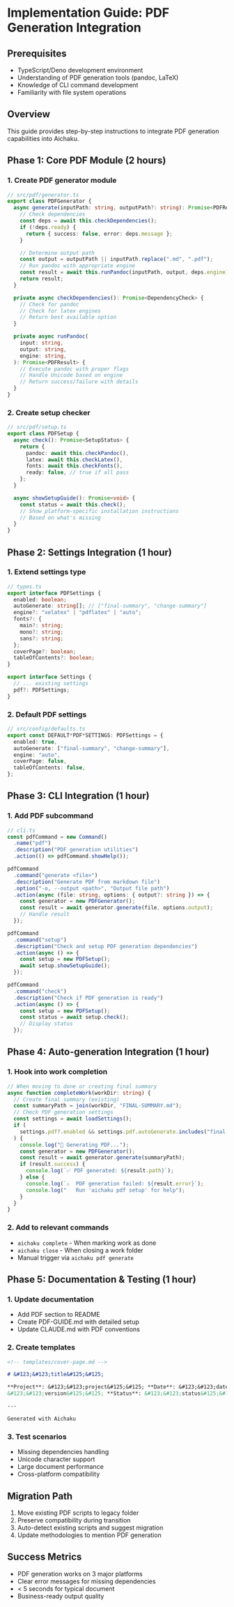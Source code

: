 # Implementation Guide: PDF Generation Integration

## Prerequisites

- TypeScript/Deno development environment
- Understanding of PDF generation tools (pandoc, LaTeX)
- Knowledge of CLI command development
- Familiarity with file system operations

## Overview

This guide provides step-by-step instructions to integrate PDF generation capabilities into Aichaku.

## Phase 1: Core PDF Module (2 hours)

### 1. Create PDF generator module

```typescript
// src/pdf/generator.ts
export class PDFGenerator {
  async generate(inputPath: string, outputPath?: string): Promise<PDFResult> {
    // Check dependencies
    const deps = await this.checkDependencies();
    if (!deps.ready) {
      return { success: false, error: deps.message };
    }

    // Determine output path
    const output = outputPath || inputPath.replace(".md", ".pdf");
    // Run pandoc with appropriate engine
    const result = await this.runPandoc(inputPath, output, deps.engine);
    return result;
  }

  private async checkDependencies(): Promise<DependencyCheck> {
    // Check for pandoc
    // Check for latex engines
    // Return best available option
  }

  private async runPandoc(
    input: string,
    output: string,
    engine: string,
  ): Promise<PDFResult> {
    // Execute pandoc with proper flags
    // Handle Unicode based on engine
    // Return success/failure with details
  }
}
```

### 2. Create setup checker

```typescript
// src/pdf/setup.ts
export class PDFSetup {
  async check(): Promise<SetupStatus> {
    return {
      pandoc: await this.checkPandoc(),
      latex: await this.checkLatex(),
      fonts: await this.checkFonts(),
      ready: false, // true if all pass
    };
  }

  async showSetupGuide(): Promise<void> {
    const status = await this.check();
    // Show platform-specific installation instructions
    // Based on what's missing
  }
}
```

## Phase 2: Settings Integration (1 hour)

### 1. Extend settings type

```typescript
// types.ts
export interface PDFSettings {
  enabled: boolean;
  autoGenerate: string[]; // ["final-summary", "change-summary"]
  engine?: "xelatex" | "pdflatex" | "auto";
  fonts?: {
    main?: string;
    mono?: string;
    sans?: string;
  };
  coverPage?: boolean;
  tableOfContents?: boolean;
}

export interface Settings {
  // ... existing settings
  pdf?: PDFSettings;
}
```

### 2. Default PDF settings

```typescript
// src/config/defaults.ts
export const DEFAULT*PDF*SETTINGS: PDFSettings = {
  enabled: true,
  autoGenerate: ["final-summary", "change-summary"],
  engine: "auto",
  coverPage: false,
  tableOfContents: false,
};
```

## Phase 3: CLI Integration (1 hour)

### 1. Add PDF subcommand

```typescript
// cli.ts
const pdfCommand = new Command()
  .name("pdf")
  .description("PDF generation utilities")
  .action(() => pdfCommand.showHelp());

pdfCommand
  .command("generate <file>")
  .description("Generate PDF from markdown file")
  .option("-o, --output <path>", "Output file path")
  .action(async (file: string, options: { output?: string }) => {
    const generator = new PDFGenerator();
    const result = await generator.generate(file, options.output);
    // Handle result
  });

pdfCommand
  .command("setup")
  .description("Check and setup PDF generation dependencies")
  .action(async () => {
    const setup = new PDFSetup();
    await setup.showSetupGuide();
  });

pdfCommand
  .command("check")
  .description("Check if PDF generation is ready")
  .action(async () => {
    const setup = new PDFSetup();
    const status = await setup.check();
    // Display status
  });
```

## Phase 4: Auto-generation Integration (1 hour)

### 1. Hook into work completion

```typescript
// When moving to done or creating final summary
async function completeWork(workDir: string) {
  // Create final summary (existing)
  const summaryPath = join(workDir, "FINAL-SUMMARY.md");
  // Check PDF generation settings
  const settings = await loadSettings();
  if (
    settings.pdf?.enabled && settings.pdf.autoGenerate.includes("final-summary")
  ) {
    console.log("📄 Generating PDF...");
    const generator = new PDFGenerator();
    const result = await generator.generate(summaryPath);
    if (result.success) {
      console.log(`✅ PDF generated: ${result.path}`);
    } else {
      console.log(`⚠️  PDF generation failed: ${result.error}`);
      console.log("   Run 'aichaku pdf setup' for help");
    }
  }
}
```

### 2. Add to relevant commands

- `aichaku complete` - When marking work as done
- `aichaku close` - When closing a work folder
- Manual trigger via `aichaku pdf generate`

## Phase 5: Documentation & Testing (1 hour)

### 1. Update documentation

- Add PDF section to README
- Create PDF-GUIDE.md with detailed setup
- Update CLAUDE.md with PDF conventions

### 2. Create templates

```markdown
<!-- templates/cover-page.md -->

# &#123;&#123;title&#125;&#125;

**Project**: &#123;&#123;project&#125;&#125; **Date**: &#123;&#123;date&#125;&#125; **Version**:
&#123;&#123;version&#125;&#125; **Status**: &#123;&#123;status&#125;&#125;

---

Generated with Aichaku
```

### 3. Test scenarios

- Missing dependencies handling
- Unicode character support
- Large document performance
- Cross-platform compatibility

## Migration Path

1. Move existing PDF scripts to legacy folder
2. Preserve compatibility during transition
3. Auto-detect existing scripts and suggest migration
4. Update methodologies to mention PDF generation

## Success Metrics

- PDF generation works on 3 major platforms
- Clear error messages for missing dependencies
- < 5 seconds for typical document
- Business-ready output quality
